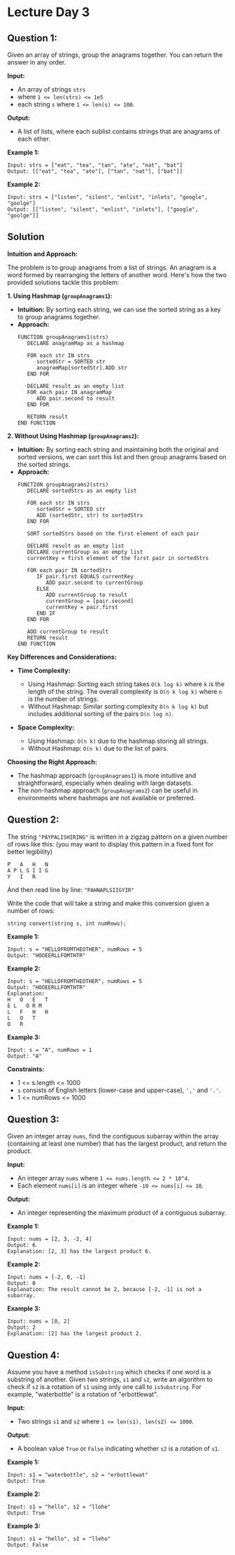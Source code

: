 # Lecture Day 3

## Question 1:
Given an array of strings, group the anagrams together. You can return the answer in any order.

**Input:**
- An array of strings `strs` 
- where `1 <= len(strs) <= 1e5`
- each string `s` where `1 <= len(s) <= 100`.

**Output:**
- A list of lists, where each sublist contains strings that are anagrams of each other.

**Example 1:**
```
Input: strs = ["eat", "tea", "tan", "ate", "nat", "bat"]
Output: [["eat", "tea", "ate"], ["tan", "nat"], ["bat"]]
```

**Example 2:**
```
Input: strs = ["listen", "silent", "enlist", "inlets", "google", "goolge"]
Output: [["listen", "silent", "enlist", "inlets"], ["google", "goolge"]]
```

## Solution

**Intuition and Approach:**

The problem is to group anagrams from a list of strings. An anagram is a word formed by rearranging the letters of another word. Here's how the two provided solutions tackle this problem:

**1. Using Hashmap (`groupAnagrams1`):**

   - **Intuition:** By sorting each string, we can use the sorted string as a key to group anagrams together.
   - **Approach:**
      ```
      FUNCTION groupAnagrams1(strs)
         DECLARE anagramMap as a hashmap

         FOR each str IN strs
            sortedStr = SORTED str
            anagramMap[sortedStr].ADD str
         END FOR

         DECLARE result as an empty list
         FOR each pair IN anagramMap
            ADD pair.second to result
         END FOR

         RETURN result
      END FUNCTION
      ```

**2. Without Using Hashmap (`groupAnagrams2`):**

   - **Intuition:** By sorting each string and maintaining both the original and sorted versions, we can sort this list and then group anagrams based on the sorted strings.
   - **Approach:**
      ```
      FUNCTION groupAnagrams2(strs)
         DECLARE sortedStrs as an empty list

         FOR each str IN strs
            sortedStr = SORTED str
            ADD (sortedStr, str) to sortedStrs
         END FOR

         SORT sortedStrs based on the first element of each pair

         DECLARE result as an empty list
         DECLARE currentGroup as an empty list
         currentKey = first element of the first pair in sortedStrs

         FOR each pair IN sortedStrs
            IF pair.first EQUALS currentKey
               ADD pair.second to currentGroup
            ELSE
               ADD currentGroup to result
               currentGroup = [pair.second]
               currentKey = pair.first
            END IF
         END FOR

         ADD currentGroup to result
         RETURN result
      END FUNCTION
      ```

**Key Differences and Considerations:**

- **Time Complexity:**
   - Using Hashmap: Sorting each string takes `O(k log k)` where `k` is the length of the string. The overall complexity is `O(n k log k)` where `n` is the number of strings.
   - Without Hashmap: Similar sorting complexity `O(n k log k)` but includes additional sorting of the pairs `O(n log n)`.

- **Space Complexity:**
   - Using Hashmap: `O(n k)` due to the hashmap storing all strings.
   - Without Hashmap: `O(n k)` due to the list of pairs.

**Choosing the Right Approach:**

- The hashmap approach (`groupAnagrams1`) is more intuitive and straightforward, especially when dealing with large datasets.
- The non-hashmap approach (`groupAnagrams2`) can be useful in environments where hashmaps are not available or preferred.

## Question 2:
The string `"PAYPALISHIRING"` is written in a zigzag pattern on a given number of rows like this: (you may want to display this pattern in a fixed font for better legibility)
```
P   A   H   N
A P L S I I G
Y   I   R
```
And then read line by line: `"PAHNAPLSIIGYIR"`

Write the code that will take a string and make this conversion given a number of rows:

    string convert(string s, int numRows); 

**Example 1:**
```
Input: s = "HELLOFROMTHEOTHER", numRows = 5
Output: "HOOEERLLFOMTHTR"
```
**Example 2:**
```
Input: s = "HELLOFROMTHEOTHER", numRows = 5
Output: "HOOEERLLFOMTHTR"
Explanation:
H   O   E   T
E L   O R M
L   F   H   H
L   O   T
O   R
```

**Example 3:**
```
Input: s = "A", numRows = 1
Output: "A"
```

**Constraints:**

- 1 <= s.length <= 1000
- `s` consists of English letters (lower-case and upper-case), `','` and `'.'`.
- 1 <= numRows <= 1000

<!-- ## Solution

**Intuition and Approach:**

The problem involves converting a given string into a zigzag pattern on a given number of rows and then reading the characters row-by-row. This pattern forms a diagonal wave, and we need to simulate this in code.

**Approach:**

1. **Initialize Conditions:**
   - If the number of rows is 1, the zigzag conversion is the same as the original string.

2. **Setup the Difference Variables:**
   - Calculate `diff1` as `(numRows + (numRows - 2))`, which will help in identifying the zigzag pattern intervals.
   - Initialize `diff2` to 0, which will be updated in each row iteration.

3. **Loop Through Rows:**
   - For each row, toggle between two differences (`diff1` and `diff2`) to simulate the zigzag pattern. Use a boolean `turn` to alternate between adding `diff1` and `diff2` to the current index `col`.

4. **Update Differences for Each Row:**
   - Decrease `diff1` by 2 and increase `diff2` by 2 after processing each row to adjust for the next row's interval in the zigzag pattern.

**Pseudo Code:**

```
FUNCTION convert(s, numRows)
    IF numRows == 1
        RETURN s

    DECLARE zigzag as empty string
    DECLARE length = size of s
    DECLARE diff1 = (numRows + (numRows - 2))
    DECLARE diff2 = 0

    FOR row FROM 0 TO numRows - 1
        DECLARE turn = true
        DECLARE col = row

        WHILE col < length
            zigzag = zigzag + s[col]

            IF turn
                col = col + (IF diff1 == 0 THEN diff2 ELSE diff1)
                turn = false
            ELSE
                col = col + (IF diff2 == 0 THEN diff1 ELSE diff2)
                turn = true

        diff1 = diff1 - 2
        diff2 = diff2 + 2

    RETURN zigzag
END FUNCTION

MAIN
    DECLARE str = "PAYPALISHIRING"
    DECLARE numRows = 3
    DECLARE result = convert(str, numRows)
    PRINT str + " of zigzag conversion " + result  // Output: "PAHNAPLSIIGYIR"
END MAIN
```

### Explanation of Example:

For `str = "PAYPALISHIRING"` and `numRows = 3`:

- The zigzag pattern is:
  ```
  P   A   H   N
  A P L S I I G
  Y   I   R
  ```

- Reading row-by-row gives: `"PAHNAPLSIIGYIR"`.
 -->

## Question 3:

Given an integer array `nums`, find the contiguous subarray within the array (containing at least one number) that has the largest product, and return the product.

**Input:**
- An integer array `nums` where `1 <= nums.length <= 2 * 10^4`.
- Each element `nums[i]` is an integer where `-10 <= nums[i] <= 10`.

**Output:**
- An integer representing the maximum product of a contiguous subarray.

**Example 1:**
```
Input: nums = [2, 3, -2, 4]
Output: 6
Explanation: [2, 3] has the largest product 6.
```

**Example 2:**
```
Input: nums = [-2, 0, -1]
Output: 0
Explanation: The result cannot be 2, because [-2, -1] is not a subarray.
```

**Example 3:**
```
Input: nums = [0, 2]
Output: 2
Explanation: [2] has the largest product 2.
```

<!-- ## Solution

### Intuition and Approach:

The problem is to find the maximum product subarray in a given array of integers. The solution must handle both positive and negative numbers, which can change the product drastically.

#### Brute Force Approach:

**Intuition:**
- Iterate through the array twice: first from left to right and then from right to left.
- Keep track of the product of elements as you iterate.
- If the product becomes zero, reset it to 1 to handle the case of zero elements in the array.
- Keep track of the maximum product encountered.

**Approach:**
1. Initialize `maxi` to the smallest integer value and `prod` to 1.
2. Traverse the array from left to right, updating the product and maximum product.
3. If the product is zero, reset it to 1.
4. Repeat the process from right to left.
5. Return the maximum product found.

#### Optimal Approach:

**Intuition:**
- Use two passes simultaneously to handle the cases where negative numbers affect the product.
- Track the product from both the left and the right to ensure no subarray is missed.
- Reset the product to 1 if it becomes zero to handle zero elements effectively.

**Approach:**
1. Initialize `maxProd` with the first element of the array.
2. Use two variables, `leftProd` and `rightProd`, initialized to 1, to track the product from the left and the right.
3. Iterate through the array:
    - Update `leftProd` with the product of the current element.
    - Update `rightProd` with the product of the element from the right.
    - Update `maxProd` with the maximum of `leftProd`, `rightProd`, and `maxProd`.
    - Reset `leftProd` and `rightProd` to 1 if they become zero.
4. Return `maxProd`.

### Pseudo Code:

**Brute Force Approach:**
```
FUNCTION bruteForce_maxProduct(nums):
    DECLARE maxi = INT_MIN
    DECLARE prod = 1
    
    FOR num IN nums:
        prod = prod * num
        maxi = MAX(prod, maxi)
        IF prod == 0:
            prod = 1
    
    prod = 1
    
    FOR i FROM size(nums) - 1 TO 0:
        prod = prod * nums[i]
        maxi = MAX(prod, maxi)
        IF prod == 0:
            prod = 1
    
    RETURN maxi
END FUNCTION
```

**Optimal Approach:**
```
FUNCTION optimal_max_product(nums):
    DECLARE maxProd = nums[0]
    DECLARE leftProd = 1
    DECLARE rightProd = 1
    DECLARE n = size(nums) - 1
    
    FOR i FROM 0 TO n:
        IF leftProd == 0:
            leftProd = 1
        IF rightProd == 0:
            rightProd = 1
        
        leftProd = leftProd * nums[i]
        rightProd = rightProd * nums[n - i]
        
        maxProd = MAX(maxProd, MAX(leftProd, rightProd))
    
    RETURN maxProd
END FUNCTION
```
 -->

## Question 4:
Assume you have a method `isSubstring` which checks if one word is a substring of another. Given two strings, `s1` and `s2`, write an algorithm to check if `s2` is a rotation of `s1` using only one call to `isSubstring`. For example, "waterbottle" is a rotation of "erbottlewat".

**Input:**
- Two strings `s1` and `s2` where `1 <= len(s1), len(s2) <= 1000`.

**Output:**
- A boolean value `True` or `False` indicating whether `s2` is a rotation of `s1`.

**Example 1:**
```
Input: s1 = "waterbottle", s2 = "erbottlewat"
Output: True
```

**Example 2:**
```
Input: s1 = "hello", s2 = "llohe"
Output: True
```

**Example 3:**
```
Input: s1 = "hello", s2 = "lleho"
Output: False
```

<!-- ## Solution

### Intuition and Approach:

#### Brute Force Approach:

**Intuition:**
To determine if one string is a rotation of another, the brute force method involves checking all possible rotations of the first string to see if any of them match the second string. This involves iterating through all possible starting points of the first string and comparing characters in a cyclic manner.

**Approach:**
1. Check if the lengths of the two strings are equal. If not, return `false`.
2. Iterate over each character in the first string as the starting point.
3. For each starting point, compare the characters of the first string (in a cyclic manner) with the characters of the second string.
4. If a match is found, return `true`.
5. If no match is found after all rotations, return `false`.

**Pseudo Code:**
```
FUNCTION isRotationBruteForce(s1, s2):
    IF size(s1) != size(s2):
        RETURN false
    
    n = size(s1)
    
    FOR i FROM 0 TO n-1:
        isRotation = true
        
        FOR j FROM 0 TO n-1:
            IF s1[(i + j) % n] != s2[j]:
                isRotation = false
                BREAK
        
        IF isRotation:
            RETURN true
    
    RETURN false
END FUNCTION
```

#### Optimal Approach:

**Intuition:**
An optimized approach leverages the fact that if `s2` is a rotation of `s1`, then `s2` will always be a substring of `s1 + s1`. By doubling `s1` and checking if `s2` is a substring of this doubled string, we can efficiently determine if `s2` is a rotation of `s1`.

**Approach:**
1. Check if the lengths of the two strings are equal. If not, return `false`.
2. Concatenate `s1` with itself to form a new string `s1s1`.
3. Check if `s2` is a substring of `s1s1`.
4. If it is, return `true`. Otherwise, return `false`.

**Pseudo Code:**
```
FUNCTION isSubstring(str1, str2):
    RETURN find(str1, str2) != -1
END FUNCTION

FUNCTION isRotationOptimal(s1, s2):
    IF size(s1) != size(s2):
        RETURN false
    
    s1s1 = s1 + s1
    RETURN isSubstring(s1s1, s2)
END FUNCTION
``` -->
